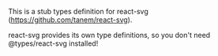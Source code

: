 This is a stub types definition for react-svg (https://github.com/tanem/react-svg).

react-svg provides its own type definitions, so you don't need @types/react-svg installed!